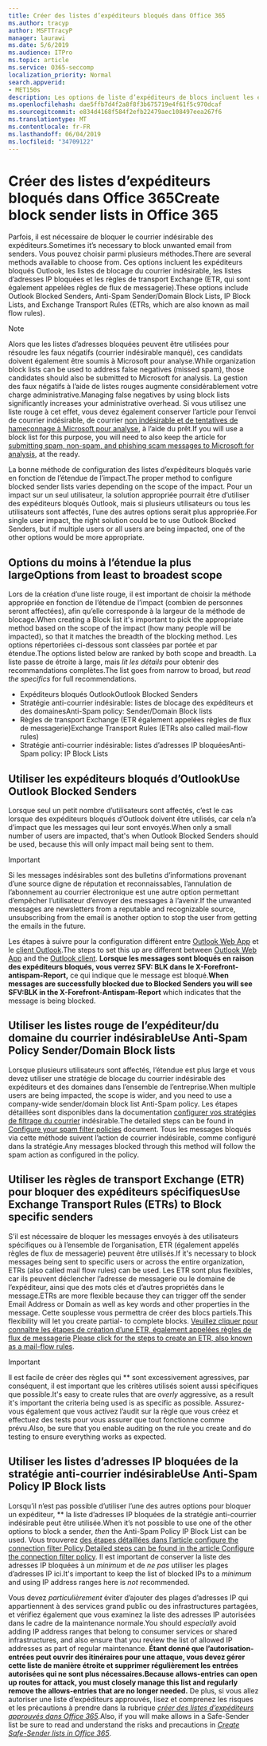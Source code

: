 ```yaml
---
title: Créer des listes d’expéditeurs bloqués dans Office 365
ms.author: tracyp
author: MSFTTracyP
manager: laurawi
ms.date: 5/6/2019
ms.audience: ITPro
ms.topic: article
ms.service: O365-seccomp
localization_priority: Normal
search.appverid:
- MET150s
description: Les options de liste d’expéditeurs de blocs incluent les expéditeurs bloqués Outlook, les listes rouges d’expéditeurs de domaine, les listes d’adresses IP bloquées et les règles de transport Exchange (ETR), également appelées règles de flux de messagerie.
ms.openlocfilehash: dae5ffb7d4f2a8f8f3b675719e4f61f5c970dcaf
ms.sourcegitcommit: e834d4168f584f2efb22479aec108497eea267f6
ms.translationtype: MT
ms.contentlocale: fr-FR
ms.lasthandoff: 06/04/2019
ms.locfileid: "34709122"
---
```

# <a name="create-block-sender-lists-in-office-365"></a><span data-ttu-id="4c074-103">Créer des listes d’expéditeurs bloqués dans Office 365</span><span class="sxs-lookup"><span data-stu-id="4c074-103">Create block sender lists in Office 365</span></span>

<span data-ttu-id="4c074-104">Parfois, il est nécessaire de bloquer le courrier indésirable des expéditeurs.</span><span class="sxs-lookup"><span data-stu-id="4c074-104">Sometimes it’s necessary to block unwanted email from senders.</span></span> <span data-ttu-id="4c074-105">Vous pouvez choisir parmi plusieurs méthodes.</span><span class="sxs-lookup"><span data-stu-id="4c074-105">There are several methods available to choose from.</span></span> <span data-ttu-id="4c074-106">Ces options incluent les expéditeurs bloqués Outlook, les listes de blocage du courrier indésirable, les listes d’adresses IP bloquées et les règles de transport Exchange (ETR, qui sont également appelées règles de flux de messagerie).</span><span class="sxs-lookup"><span data-stu-id="4c074-106">These options include Outlook Blocked Senders, Anti-Spam Sender/Domain Block Lists, IP Block Lists, and Exchange Transport Rules (ETRs, which are also known as mail flow rules).</span></span>

> [!NOTE]
> <span data-ttu-id="4c074-107">Alors que les listes d’adresses bloquées peuvent être utilisées pour résoudre les faux négatifs (courrier indésirable manqué), ces candidats doivent également être soumis à Microsoft pour analyse.</span><span class="sxs-lookup"><span data-stu-id="4c074-107">While organization block lists can be used to address false negatives (missed spam), those candidates should also be submitted to Microsoft for analysis.</span></span> <span data-ttu-id="4c074-108">La gestion des faux négatifs à l’aide de listes rouges augmente considérablement votre charge administrative.</span><span class="sxs-lookup"><span data-stu-id="4c074-108">Managing false negatives by using block lists significantly increases your administrative overhead.</span></span> <span data-ttu-id="4c074-109">Si vous utilisez une liste rouge à cet effet, vous devez également conserver l’article pour l’envoi de courrier indésirable, de courrier [non indésirable et de tentatives de hameçonnage à Microsoft pour analyse](https://docs.microsoft.com/en-us/office365/SecurityCompliance/submit-spam-non-spam-and-phishing-scam-messages-to-microsoft-for-analysis), à l’aide du prêt.</span><span class="sxs-lookup"><span data-stu-id="4c074-109">If you will use a block list for this purpose, you will need to also keep the article for [submitting spam, non-spam, and phishing scam messages to Microsoft for analysis](https://docs.microsoft.com/en-us/office365/SecurityCompliance/submit-spam-non-spam-and-phishing-scam-messages-to-microsoft-for-analysis), at the ready.</span></span>

<span data-ttu-id="4c074-110">La bonne méthode de configuration des listes d’expéditeurs bloqués varie en fonction de l’étendue de l’impact.</span><span class="sxs-lookup"><span data-stu-id="4c074-110">The proper method to configure blocked sender lists varies depending on the scope of the impact.</span></span> <span data-ttu-id="4c074-111">Pour un impact sur un seul utilisateur, la solution appropriée pourrait être d’utiliser des expéditeurs bloqués Outlook, mais si plusieurs utilisateurs ou tous les utilisateurs sont affectés, l’une des autres options serait plus appropriée.</span><span class="sxs-lookup"><span data-stu-id="4c074-111">For single user impact, the right solution could be to use Outlook Blocked Senders, but if multiple users or all users are being impacted, one of the other options would be more appropriate.</span></span>

## <a name="options-from-least-to-broadest-scope"></a><span data-ttu-id="4c074-112">Options du moins à l’étendue la plus large</span><span class="sxs-lookup"><span data-stu-id="4c074-112">Options from least to broadest scope</span></span>

<span data-ttu-id="4c074-113">Lors de la création d’une liste rouge, il est important de choisir la méthode appropriée en fonction de l’étendue de l’impact (combien de personnes seront affectées), afin qu’elle corresponde à la largeur de la méthode de blocage.</span><span class="sxs-lookup"><span data-stu-id="4c074-113">When creating a Block list it's important to pick the appropriate method based on the scope of the impact (how many people will be impacted), so that it matches the breadth of the blocking method.</span></span> <span data-ttu-id="4c074-114">Les options répertoriées ci-dessous sont classées par portée et par étendue.</span><span class="sxs-lookup"><span data-stu-id="4c074-114">The options listed below are ranked by both scope and breadth.</span></span> <span data-ttu-id="4c074-115">La liste passe de étroite à large, mais *lit les détails* pour obtenir des recommandations complètes.</span><span class="sxs-lookup"><span data-stu-id="4c074-115">The list goes from narrow to broad, but *read the specifics* for full recommendations.</span></span>

- <span data-ttu-id="4c074-116">Expéditeurs bloqués Outlook</span><span class="sxs-lookup"><span data-stu-id="4c074-116">Outlook Blocked Senders</span></span>
- <span data-ttu-id="4c074-117">Stratégie anti-courrier indésirable: listes de blocage des expéditeurs et des domaines</span><span class="sxs-lookup"><span data-stu-id="4c074-117">Anti-Spam policy: Sender/Domain Block lists</span></span>
- <span data-ttu-id="4c074-118">Règles de transport Exchange (ETR également appelées règles de flux de messagerie)</span><span class="sxs-lookup"><span data-stu-id="4c074-118">Exchange Transport Rules (ETRs also called mail-flow rules)</span></span>
- <span data-ttu-id="4c074-119">Stratégie anti-courrier indésirable: listes d’adresses IP bloquées</span><span class="sxs-lookup"><span data-stu-id="4c074-119">Anti-Spam policy: IP Block Lists</span></span>

## <a name="use-outlook-blocked-senders"></a><span data-ttu-id="4c074-120">Utiliser les expéditeurs bloqués d’Outlook</span><span class="sxs-lookup"><span data-stu-id="4c074-120">Use Outlook Blocked Senders</span></span>

<span data-ttu-id="4c074-121">Lorsque seul un petit nombre d’utilisateurs sont affectés, c’est le cas lorsque des expéditeurs bloqués d’Outlook doivent être utilisés, car cela n’a d’impact que les messages qui leur sont envoyés.</span><span class="sxs-lookup"><span data-stu-id="4c074-121">When only a small number of users are impacted, that's when Outlook Blocked Senders should be used, because this will only impact mail being sent to them.</span></span>

> [!IMPORTANT]
> <span data-ttu-id="4c074-122">Si les messages indésirables sont des bulletins d’informations provenant d’une source digne de réputation et reconnaissables, l’annulation de l’abonnement au courrier électronique est une autre option permettant d’empêcher l’utilisateur d’envoyer des messages à l’avenir.</span><span class="sxs-lookup"><span data-stu-id="4c074-122">If the unwanted messages are newsletters from a reputable and recognizable source, unsubscribing from the email is another option to stop the user from getting the emails in the future.</span></span>

<span data-ttu-id="4c074-123">Les étapes à suivre pour la configuration diffèrent entre [Outlook Web App](https://support.office.com/en-us/article/block-or-allow-junk-email-settings-48c9f6f7-2309-4f95-9a4d-de987e880e46) et le [client Outlook](https://support.office.com/en-us/article/overview-of-the-junk-email-filter-5ae3ea8e-cf41-4fa0-b02a-3b96e21de089).</span><span class="sxs-lookup"><span data-stu-id="4c074-123">The steps to set this up are different between [Outlook Web App](https://support.office.com/en-us/article/block-or-allow-junk-email-settings-48c9f6f7-2309-4f95-9a4d-de987e880e46) and the [Outlook client](https://support.office.com/en-us/article/overview-of-the-junk-email-filter-5ae3ea8e-cf41-4fa0-b02a-3b96e21de089).</span></span> <span data-ttu-id="4c074-124">**Lorsque les messages sont bloqués en raison des expéditeurs bloqués, vous verrez SFV: BLK dans le X-Forefront-antispam-Report,** ce qui indique que le message est bloqué.</span><span class="sxs-lookup"><span data-stu-id="4c074-124">**When messages are successfully blocked due to Blocked Senders you will see SFV:BLK in the X-Forefront-Antispam-Report** which indicates that the message is being blocked.</span></span>

## <a name="use-anti-spam-policy-senderdomain-block-lists"></a><span data-ttu-id="4c074-125">Utiliser les listes rouge de l’expéditeur/du domaine du courrier indésirable</span><span class="sxs-lookup"><span data-stu-id="4c074-125">Use Anti-Spam Policy Sender/Domain Block lists</span></span>

<span data-ttu-id="4c074-126">Lorsque plusieurs utilisateurs sont affectés, l’étendue est plus large et vous devez utiliser une stratégie de blocage du courrier indésirable des expéditeurs et des domaines dans l’ensemble de l’entreprise.</span><span class="sxs-lookup"><span data-stu-id="4c074-126">When multiple users are being impacted, the scope is wider, and you need to use a company-wide sender/domain block list Anti-Spam policy.</span></span> <span data-ttu-id="4c074-127">Les étapes détaillées sont disponibles dans la documentation [configurer vos stratégies de filtrage du courrier](https://docs.microsoft.com/en-us/office365/securitycompliance/configure-your-spam-filter-policies) indésirable.</span><span class="sxs-lookup"><span data-stu-id="4c074-127">The detailed steps can be found in [Configure your spam filter policies](https://docs.microsoft.com/en-us/office365/securitycompliance/configure-your-spam-filter-policies) document.</span></span> <span data-ttu-id="4c074-128">Tous les messages bloqués via cette méthode suivent l’action de courrier indésirable, comme configuré dans la stratégie.</span><span class="sxs-lookup"><span data-stu-id="4c074-128">Any messages blocked through this method will follow the spam action as configured in the policy.</span></span>

## <a name="use-exchange-transport-rules-etrs-to-block-specific-senders"></a><span data-ttu-id="4c074-129">Utiliser les règles de transport Exchange (ETR) pour bloquer des expéditeurs spécifiques</span><span class="sxs-lookup"><span data-stu-id="4c074-129">Use Exchange Transport Rules (ETRs) to Block specific senders</span></span>

<span data-ttu-id="4c074-130">S’il est nécessaire de bloquer les messages envoyés à des utilisateurs spécifiques ou à l’ensemble de l’organisation, ETR (également appelés règles de flux de messagerie) peuvent être utilisés.</span><span class="sxs-lookup"><span data-stu-id="4c074-130">If it's necessary to block messages being sent to specific users or across the entire organization, ETRs (also called mail flow rules) can be used.</span></span> <span data-ttu-id="4c074-131">Les ETR sont plus flexibles, car ils peuvent déclencher l’adresse de messagerie ou le domaine de l’expéditeur, ainsi que des mots clés et d’autres propriétés dans le message.</span><span class="sxs-lookup"><span data-stu-id="4c074-131">ETRs are more flexible because they can trigger off the sender Email Address or Domain as well as key words and other properties  in the message.</span></span> <span data-ttu-id="4c074-132">Cette souplesse vous permettra de créer des blocs partiels.</span><span class="sxs-lookup"><span data-stu-id="4c074-132">This flexibility will let you create partial- to complete blocks.</span></span> <span data-ttu-id="4c074-133">[Veuillez cliquer pour connaître les étapes de création d’une ETR, également appelées règles de flux de messagerie](https://docs.microsoft.com/en-us/office365/SecurityCompliance/use-mail-flow-rules-to-set-the-spam-confidence-level-scl-in-messages).</span><span class="sxs-lookup"><span data-stu-id="4c074-133">[Please click for the steps to create an ETR, also known as a mail-flow rules](https://docs.microsoft.com/en-us/office365/SecurityCompliance/use-mail-flow-rules-to-set-the-spam-confidence-level-scl-in-messages).</span></span>

> [!IMPORTANT]
> <span data-ttu-id="4c074-134">Il est facile de créer des règles qui \*\* sont excessivement agressives, par conséquent, il est important que les critères utilisés soient aussi spécifiques que possible.</span><span class="sxs-lookup"><span data-stu-id="4c074-134">It's easy to create rules that are *overly* aggressive, as a result it's important the criteria being used is as specific as possible.</span></span> <span data-ttu-id="4c074-135">Assurez-vous également que vous activez l’audit sur la règle que vous créez et effectuez des tests pour vous assurer que tout fonctionne comme prévu.</span><span class="sxs-lookup"><span data-stu-id="4c074-135">Also, be sure that you enable auditing on the rule you create and do testing to ensure everything works as expected.</span></span>

## <a name="use-anti-spam-policy-ip-block-lists"></a><span data-ttu-id="4c074-136">Utiliser les listes d’adresses IP bloquées de la stratégie anti-courrier indésirable</span><span class="sxs-lookup"><span data-stu-id="4c074-136">Use Anti-Spam Policy IP Block lists</span></span>

<span data-ttu-id="4c074-137">Lorsqu’il n’est pas possible d’utiliser l’une des autres options pour bloquer un expéditeur, \*\* la liste d’adresses IP bloquées de la stratégie anti-courrier indésirable peut être utilisée.</span><span class="sxs-lookup"><span data-stu-id="4c074-137">When it’s not possible to use one of the other options to block a sender, *then* the Anti-Spam Policy IP Block List can be used.</span></span> <span data-ttu-id="4c074-138">Vous trouverez [des étapes détaillées dans l’article configure the connection filter Policy](https://docs.microsoft.com/en-us/office365/securitycompliance/configure-the-connection-filter-policy).</span><span class="sxs-lookup"><span data-stu-id="4c074-138">[Detailed steps can be found in the article Configure the connection filter policy](https://docs.microsoft.com/en-us/office365/securitycompliance/configure-the-connection-filter-policy).</span></span> <span data-ttu-id="4c074-139">Il est important de conserver la liste des adresses IP bloquées à un *minimum* et de *ne pas* utiliser les plages d’adresses IP ici.</span><span class="sxs-lookup"><span data-stu-id="4c074-139">It's important to keep the list of blocked IPs to a *minimum* and using IP address ranges here is *not* recommended.</span></span>

<span data-ttu-id="4c074-140">Vous devez *particulièrement* éviter d’ajouter des plages d’adresses IP qui appartiennent à des services grand public ou des infrastructures partagées, et vérifiez également que vous examinez la liste des adresses IP autorisées dans le cadre de la maintenance normale.</span><span class="sxs-lookup"><span data-stu-id="4c074-140">You should *especially* avoid adding IP address ranges that belong to consumer services or shared infrastructures, and also ensure that you review the list of allowed IP addresses as part of regular maintenance.</span></span> <span data-ttu-id="4c074-141">**Étant donné que l’autorisation-entrées peut ouvrir des itinéraires pour une attaque, vous devez gérer cette liste de manière étroite et supprimer régulièrement les entrées autorisées qui ne sont plus nécessaires.**</span><span class="sxs-lookup"><span data-stu-id="4c074-141">**Because allows-entries can open up routes for attack, you must closely manage this list and regularly remove the allows-entries that are no longer needed.**</span></span> <span data-ttu-id="4c074-142">De plus, si vous allez autoriser une liste d’expéditeurs approuvés, lisez et comprenez les risques et les précautions à prendre dans la rubrique *[créer des listes d’expéditeurs approuvés dans Office 365](create-safe-sender-lists-in-office-365.md)*.</span><span class="sxs-lookup"><span data-stu-id="4c074-142">Also, if you will make allows in a Safe-Sender list be sure to read and understand the risks and precautions in *[Create Safe-Sender lists in Office 365](create-safe-sender-lists-in-office-365.md)*.</span></span>